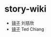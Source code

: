 # story-wiki

+ [镜子](./story-wiki/liucixin-jingzi.sw) 刘慈欣
+ [镜子](./story-wiki/the_merchant_and_the_alchemist's_gate.md) Ted Chiang


